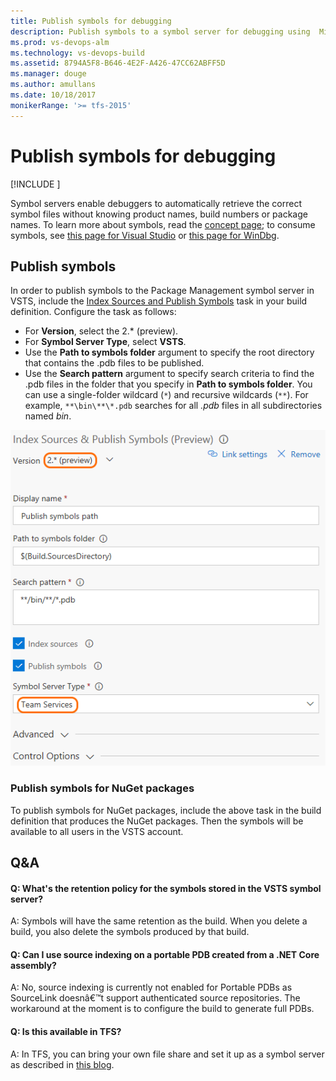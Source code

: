 ```yaml
---
title: Publish symbols for debugging
description: Publish symbols to a symbol server for debugging using  Microsoft Visual Studio Team Services (VSTS) and Microsoft Team Foundation Server (TFS)
ms.prod: vs-devops-alm
ms.technology: vs-devops-build
ms.assetid: 8794A5F8-B646-4E2F-A426-47CC62ABFF5D
ms.manager: douge
ms.author: amullans
ms.date: 10/18/2017
monikerRange: '>= tfs-2015'
---
```


# Publish symbols for debugging

[!INCLUDE [](../../package/_shared/availability-symbols.md)]

Symbol servers enable debuggers to automatically retrieve the correct symbol files without knowing product names, build numbers or package names. To learn more about symbols, read the [concept page](/vsts/package/concepts/symbols); to consume symbols, see [this page for Visual Studio](/vsts/package/symbols/debug-with-symbols-visual-studio) or [this page for WinDbg](/vsts/package/symbols/debug-with-symbols-windbg).

## Publish symbols
In order to publish symbols to the Package Management symbol server in VSTS, include the [Index Sources and Publish Symbols](../tasks/build/index-sources-publish-symbols.md) task in your build definition. Configure the task as follows:

* For **Version**, select the 2.\* (preview).  
* For **Symbol Server Type**, select **VSTS**. 
* Use the **Path to symbols folder** argument to specify the root directory that contains the .pdb files to be published. 
* Use the **Search pattern** argument to specify search criteria to find the .pdb files in the folder that you specify in **Path to symbols folder**. You can use a single-folder wildcard (```*```) and recursive wildcards (```**```).
For example, ```**\bin\**\*.pdb``` searches for all *.pdb* files in all subdirectories named *bin*.

![Publish Symbols Task](_img/symboltaskv2.png)

### Publish symbols for NuGet packages
To publish symbols for NuGet packages, include the above task in the build definition that produces the NuGet packages. Then the symbols will be available to all users in the VSTS account. 

## Q&A
<!-- BEGINSECTION class="md-qanda" -->

#### Q: What's the  retention policy for the symbols stored in the VSTS symbol server?

A: Symbols will have the same retention as the build. When you delete a build, you also delete the symbols produced by that build.

#### Q: Can I use source indexing on a portable PDB created from a .NET Core assembly?  

A: No, source indexing is currently not enabled for Portable PDBs as SourceLink doesnâ€™t support authenticated source repositories. The workaround at the moment is to configure the build to generate full PDBs.

#### Q: Is this available in TFS?

A: In TFS, you can bring your own file share and set it up as a symbol server as described in [this blog](https://edsquared.com/source-server-and-symbol-server-support-in-tfs-2010-cf35ed5527e2). 

<!-- ENDSECTION -->
